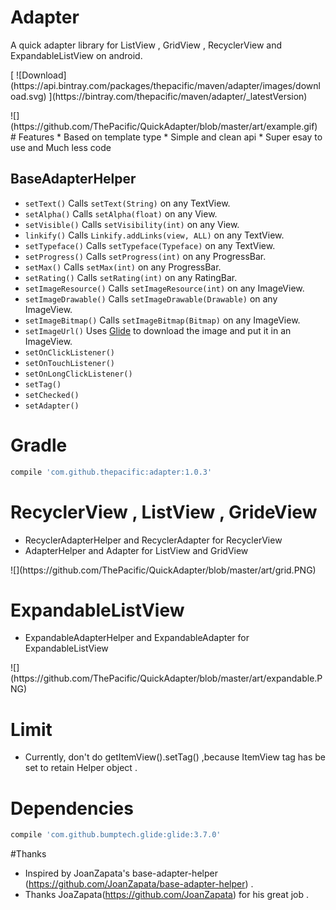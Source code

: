 # Adapter
A quick adapter library for ListView , GridView , RecyclerView and ExpandableListView on android. 
<p>
[ ![Download](https://api.bintray.com/packages/thepacific/maven/adapter/images/download.svg) ](https://bintray.com/thepacific/maven/adapter/_latestVersion)
<p>
![](https://github.com/ThePacific/QuickAdapter/blob/master/art/example.gif)
# Features
* Based on template type
* Simple and clean api
* Super esay to use and Much less code

## BaseAdapterHelper

* ```setText()``` Calls ```setText(String)``` on any TextView.
* ```setAlpha()``` Calls ```setAlpha(float)``` on any View.
* ```setVisible()``` Calls ```setVisibility(int)``` on any View.
* ```linkify()``` Calls ```Linkify.addLinks(view, ALL)``` on any TextView.
* ```setTypeface()``` Calls ```setTypeface(Typeface)``` on any TextView.
* ```setProgress()``` Calls ```setProgress(int)``` on any ProgressBar.
* ```setMax()``` Calls ```setMax(int)``` on any ProgressBar.
* ```setRating()``` Calls ```setRating(int)``` on any RatingBar.
* ```setImageResource()``` Calls ```setImageResource(int)``` on any ImageView.
* ```setImageDrawable()``` Calls ```setImageDrawable(Drawable)``` on any ImageView.
* ```setImageBitmap()``` Calls ```setImageBitmap(Bitmap)``` on any ImageView.
* ```setImageUrl()``` Uses [Glide](https://github.com/bumptech/glide) to download the image and put it in an ImageView.
* ```setOnClickListener()```
* ```setOnTouchListener()```
* ```setOnLongClickListener()```
* ```setTag()```
* ```setChecked()```
* ```setAdapter()```

# Gradle
```groovy
compile 'com.github.thepacific:adapter:1.0.3'
```

# RecyclerView , ListView , GrideView
* RecyclerAdapterHelper and RecyclerAdapter for RecyclerView
* AdapterHelper and Adapter for ListView and GridView
<p>
![](https://github.com/ThePacific/QuickAdapter/blob/master/art/grid.PNG)

# ExpandableListView
* ExpandableAdapterHelper and ExpandableAdapter for ExpandableListView
<p>
![](https://github.com/ThePacific/QuickAdapter/blob/master/art/expandable.PNG)

# Limit
* Currently, don't do getItemView().setTag() ,because ItemView tag has be set to retain Helper object .

# Dependencies
```groovy
compile 'com.github.bumptech.glide:glide:3.7.0'
```

#Thanks
* Inspired by JoanZapata's base-adapter-helper (https://github.com/JoanZapata/base-adapter-helper) .
* Thanks JoaZapata(https://github.com/JoanZapata) for his great job .
